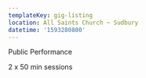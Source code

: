 ```yaml
---
templateKey: gig-listing
location: All Saints Church ~ Sudbury
datetime: '1593280800'
---
```

Public Performance

2 x 50 min sessions
